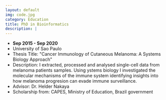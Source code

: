 ```yaml
---
layout: default
img: code.jpg
category: Education
title: PhD in Bioinformatics
description: |
---
```


* __Sep 2015 - Sep 2020__
* University of Sao Paulo
* Thesis Title: "Cancer Immunology of Cutaneous Melanoma: A Systems Biology Approach"
* Description: I extracted, processed and analysed single-cell data from melanoma patients samples. Using ystems biology I investigated the molecular mechanisms of the immune system identifying insights into how melanoma progresion can evade immune surveillance.
* Advisor: Dr. Helder Nakaya
* Scholarship from: CAPES, Ministry of Education, Brazil government

